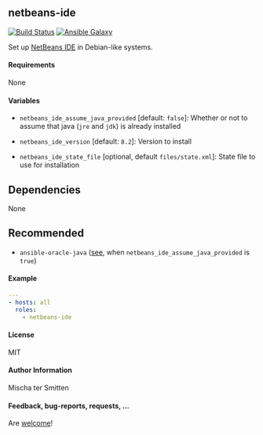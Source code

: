 ## netbeans-ide

[![Build Status](https://travis-ci.org/Oefenweb/ansible-netbeans-ide.svg?branch=master)](https://travis-ci.org/Oefenweb/ansible-netbeans-ide) [![Ansible Galaxy](http://img.shields.io/badge/ansible--galaxy-netbeans--ide-blue.svg)](https://galaxy.ansible.com/Oefenweb/ansible-netbeans-ide)

Set up [NetBeans IDE](https://netbeans.org/features/index.html) in Debian-like systems.

#### Requirements

None

#### Variables

* `netbeans_ide_assume_java_provided` [default: `false`]: Whether or not to assume that java (`jre` and `jdk`) is already installed

* `netbeans_ide_version` [default: `8.2`]: Version to install
* `netbeans_ide_state_file` [optional, default `files/state.xml`]: State file to use for installation

## Dependencies

None

## Recommended

* `ansible-oracle-java` ([see](https://github.com/Oefenweb/ansible-oracle-java), when `netbeans_ide_assume_java_provided` is `true`)

#### Example

```yaml
---
- hosts: all
  roles:
    - netbeans-ide
```

#### License

MIT

#### Author Information

Mischa ter Smitten

#### Feedback, bug-reports, requests, ...

Are [welcome](https://github.com/Oefenweb/ansible-netbeans-ide/issues)!
